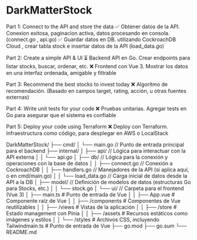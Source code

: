 # DarkMatterStock

Part 1: Connect to the API and store the data
✅ Obtener datos de la API. Conexion exitosa, paginacion activa, datos procesando en consola. (connect.go , api.go)
✅ Guardar datos en DB. utilizando CockroachDB Cloud , crear tabla stock e insertar datos de la API (load_data.go)

Part 2: Create a simple API & UI
⏳ Backend API en Go. Crear endpoints para listar stocks, buscar, ordenar, etc.
❌ Frontend con Vue 3. Mostrar los datos en una interfaz ordenada, amigable y filtrable

Part 3: Recommend the best stocks to invest today
❌ Algoritmo de recomendación. (Basado en campos target, rating, acción, u otras fuentes externas)

Part 4: Write unit tests for your code
❌ Pruebas unitarias. Agregar tests en Go para asegurar que el sistema es confiable

Part 5: Deploy your code using Terraform
❌ Deploy con Terraform. Infraestructura como código, para desplegar en AWS o LocalStack


DarkMatterStock/
├── cmd/
│   └── main.go         // Punto de entrada principal para el backend
├── internal/
│   ├── api/            // Lógica para interactuar con la API externa
│   │   └── api.go
│   ├── db/             // Lógica para la conexión y operaciones con la base de datos
│   │   ├── connect.go  // Conexión a CockroachDB
│   │   ├── handlers.go // Manejadores de la API (si aplica aquí, o en cmd/main.go)
│   │   └── load_data.go // Carga inicial de datos desde la API a la DB
│   ├── model/          // Definición de modelos de datos (estructuras Go para Stocks, etc.)
│   │   └── stock.go
│   └── ui/             // Carpeta para el frontend (Vue 3)
│       ├── main.ts    # Punto de entrada de Vue
│   │   ├── App.vue    # Componente raíz de Vue
│   │   ├── /components # Componentes de Vue reutilizables
│   │   ├── /views      # Vistas de la aplicación
│   │   ├── /store      # Estado management con Pinia
│   │   ├── /assets     # Recursos estáticos como imágenes y estilos
│   │   └── /styles      # Archivos CSS, incluyendo Tailwindmain.ts    # Punto de entrada de Vue
├── go.mod
├── go.sum
└── README.md
